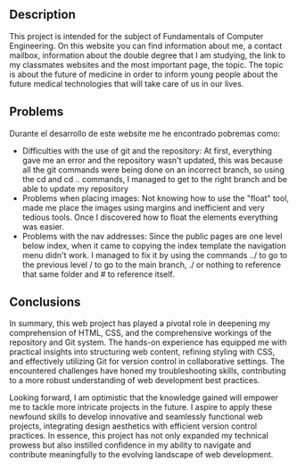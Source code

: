 ## Description

This project is intended for the subject of Fundamentals of Computer Engineering. On this website you can find information about me, a contact mailbox, information about the double degree that I am studying, the link to my classmates websites and the most important page, the topic. The topic is about the future of medicine in order to inform young people about the future medical technologies that will take care of us in our lives.

## Problems

Durante el desarrollo de este website me he encontrado pobremas como:
  - Difficulties with the use of git and the repository: At first, everything gave me an error and the repository wasn't updated, this was because all the git commands were being done on an incorrect branch, so using the cd and cd .. commands, I managed to get to the right branch and be able to update my repository
  - Problems when placing images: Not knowing how to use the "float" tool, made me place the images using margins and inefficient and very tedious tools. Once I discovered how to float the elements everything was easier.
  - Problems with the nav addresses: Since the public pages are one level below index, when it came to copying the index template the navigation menu didn't work. I managed to fix it by using the commands ../ to go to the previous level / to go to the main branch, ./ or nothing to reference that same folder and # to reference itself.

## Conclusions

In summary, this web project has played a pivotal role in deepening my comprehension of HTML, CSS, and the comprehensive workings of the repository and Git system. The hands-on experience has equipped me with practical insights into structuring web content, refining styling with CSS, and effectively utilizing Git for version control in collaborative settings. The encountered challenges have honed my troubleshooting skills, contributing to a more robust understanding of web development best practices.

Looking forward, I am optimistic that the knowledge gained will empower me to tackle more intricate projects in the future. I aspire to apply these newfound skills to develop innovative and seamlessly functional web projects, integrating design aesthetics with efficient version control practices. In essence, this project has not only expanded my technical prowess but also instilled confidence in my ability to navigate and contribute meaningfully to the evolving landscape of web development.
